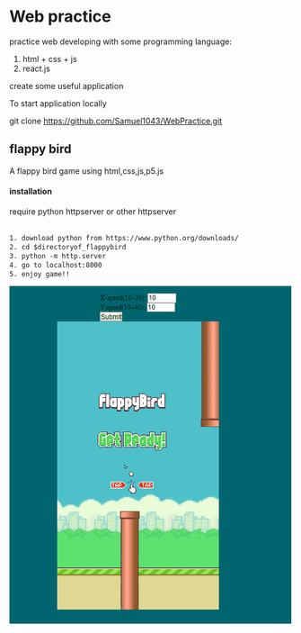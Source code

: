 # Web practice 
practice web developing with some programming language:
1. html + css + js 
2. react.js

create some useful application

To start application locally

git clone https://github.com/Samuel1043/WebPractice.git



## flappy bird 
 A flappy bird game using html,css,js,p5.js
 

#### installation
require python httpserver or other httpserver

```

1. download python from https://www.python.org/downloads/ 
2. cd $directoryof_flappybird 
3. python -m http.server
4. go to localhost:8000 
5. enjoy game!!  
```

![gif](./flappyBird/flappyanimation.gif)


